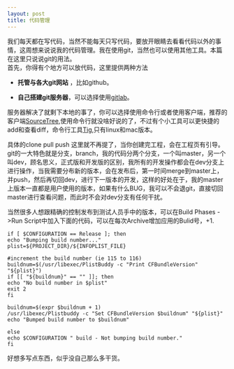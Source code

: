 ```yaml
---
layout: post
title: 代码管理
---
```

我们每天都在写代码，当然不能每天只写代码，要放开眼睛去看看代码以外的事情，这周想来说说我的代码管理。我在使用git，当然也可以使用其他工具。本篇在这里只说说git的用法。	
首先，你得有个地方可以放代码，这里提供两种方法

- **托管与各大git网站** ，比如github。

- **自己搭建git服务器**，可以选择使用[gitlab](https://about.gitlab.com/)。

服务器解决了就剩下本地的事了，你可以选择使用命令行或者使用客户端，推荐的客户端[SourceTree](http://www.sourcetreeapp.com/),使用命令行就没啥好说的了，不过有个小工具可以更快捷的add和查看diff，命令行工具[Tig](http://jonas.nitro.dk/tig/releases/),只有linux和mac版本。

具体的clone pull push 这里就不再提了，当你创建完工程，会在工程页有引导。git的一大特色就是分支，branch，我的代码分两个分支，一个叫master，另一个叫dev，顾名思义，正式版和开发版的区别，我所有的开发操作都会在dev分支上进行操作，当我需要分布新的版本，会在发布后，第一时间merge到master上，并push，然后再切回dev，进行下一版本的开发，这样的好处在于，我的master上版本一直都是用户使用的版本，如果有什么BUG，我可以不会退git，直接切回master进行查看问题，而此时不会对dev分支有任何干扰。

当然很多人想跟精确的控制发布到测试人员手中的版本，可以在Build Phases ->Run Script中加入下面的代码，可以在每次Archive增加应用的Bulid号，+1.


	if [ $CONFIGURATION == Release ]; then
	echo "Bumping build number..."
	plist=${PROJECT_DIR}/${INFOPLIST_FILE}

	#increment the build number (ie 115 to 116)
	buildnum=$(/usr/libexec/PlistBuddy -c "Print CFBundleVersion" "${plist}")
	if [[ "${buildnum}" == "" ]]; then
	echo "No build number in $plist"
	exit 2
	fi

	buildnum=$(expr $buildnum + 1)
	/usr/libexec/Plistbuddy -c "Set CFBundleVersion $buildnum" "${plist}"
	echo "Bumped build number to $buildnum"

	else
	echo $CONFIGURATION " build - Not bumping build number."
	fi

好想多写点东西，似乎没自己那么多干货。